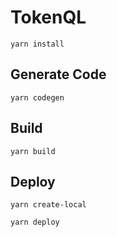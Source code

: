# TokenQL

`yarn install`

## Generate Code

`yarn codegen`

## Build

`yarn build`

## Deploy

`yarn create-local`

`yarn deploy`